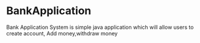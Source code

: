 # BankApplication
Bank Application System is simple java application which will allow users to create account, Add money,withdraw money
